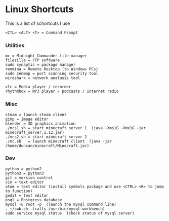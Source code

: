 # Linux Shortcuts

This is a list of schortcuts I use

    <CTL> <ALT> <T> = Command Prompt

### Utilities
    mc = Midnight Commander file manager
    filezilla = FTP software
    sudo synaptic = package manager
    remmina = Remote Desktop (to Windows PCs)
    sudo zenmap = port scanning security tool
    wireshark = network analusis tool

    vlc = Media player / recorder
    rhythmbox = MP3 player / podcasts / Internet radio


### Misc

    steam = launch steam client
    gimp = Image editor
    blender = 3D graphics animation
    ./mcs1.sh = start minecraft server 1  (java -Xms1G -Xmx1G -jar minecraft_server.1.12.jar)
    ./mcs2.sh = start minecraft server 2
    ./mc.sh   = launch minecraft client  (java -jar /home/duncan/minecraft/Minecraft.jar)
    


### Dev
    python = python2
    python3 = python3
    git = version control
    vim = text editor
    atom = text editor (install symbols package and use <CTRL> <R> to jump to function)
    gedit = text editor
    psql = Postgress database
    mysql -u root -p  (launch the mysql command line)
    . ~/swb.sh  (calls /usr/bin/mysql-workbench)
    sudo service mysql status  (check status of mysql server)
    

